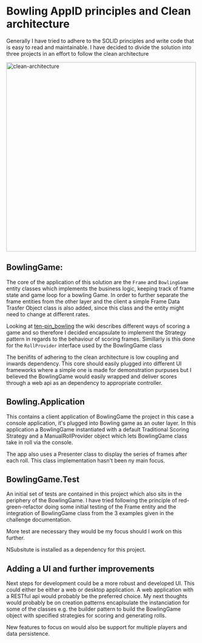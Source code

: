 ﻿# Bowling AppID principles and Clean architecture

Generally I have tried to adhere to the SOLID principles and write code that is easy 
to read and maintainable.
I have decided to divide the solution into three projects in an effort to follow the clean architecture

<img src="https://miro.medium.com/v2/resize:fit:1400/1*0u-ekVHFu7Om7Z-VTwFHvg.png" alt="clean-architecture" width="500"/>

## BowlingGame:

The core of the application of this solution are the `Frame` and `BowlingGame` entity classes which implements 
the business logic, keeping track of frame state and game loop for a bowling Game.
In order to further separate the frame entities from the other layer and the client a simple 
Frame Data Trasfer Object class is also added, since this class and the entity might need to change at different rates.

Looking at [ten-pin_bowling](https://en.wikipedia.org/wiki/Ten-pin_bowling) 
the wiki describes different ways of scoring a game and so therefore I decided encapsulate to
implement the Strategy pattern in regards to the behaviour of scoring frames.
Simillarly is this done for the `RollProvider` interface used by the BowlingGame class

The benifits of adhering to the clean architecture is low coupling and inwards dependency. 
This core should easily plugged into different UI frameworks where a simple one is made for 
demonstration purpuses but I believed the BowlingGame would easily wrapped and
deliver scores through a web api as an dependency to appropriate controller.

## Bowling.Application

This contains a client application of BowlingGame the project in this case a console application, it's plugged into Bowling game as an outer layer.
In this application a BowlingGame instantiated with a default Traditional Scoring Strategy and a ManualRollProvider 
object which lets BowlingGame class take in roll via the console.

The app also uses a Presenter class to display the series of frames after each roll. This class implementation hasn't been ny main focus.

## BowlingGame.Test

An initial set of tests are contained in this project which also sits in the periphery of the BowlingGame.
I have tried following the principle of red-green-refactor doing some initial testing of the Frame entity and the 
integration of BowlingGame class from the 3 examples given in the challenge documentation.

More test are necessary they would be my focus should I work on this further.

NSubsitute is installed as a dependency for this project.

## Adding a UI and further improvements

Next steps for development could be a more robust and developed UI. This could either be either a web or desktop application. A web application with a RESTful api would probably be the preferred choice.
My next thoughts would probably be on creation patterns encaplsulate the instanciation for some of the classes e.g. the builder pattern to build the BowlingGame object with specified strategies for scoring and generating rolls.

New features to focus on would also be support for multiple players and data persistence.
